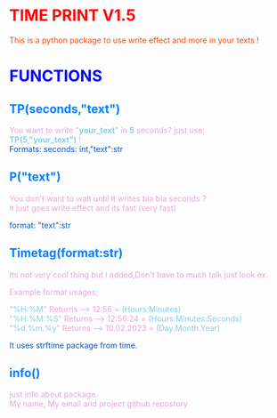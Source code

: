 # <span style="color: #FF0000;">**TIME PRINT V1.5**</span>
<span style="color: #FF4500;">This is a python package to use write effect and more in your texts !</span><br>

# <span style="color: blue;">**FUNCTIONS**</span><br>
## <span style="color: #007FFF;">**TP(seconds,"text")**</span>
<span style="color: #E6A8D7;">You want to write "<span style="color: #87CEEB">**your_text**<span style="color: #E6A8D7;">" in <span style="color: #87CEEB">**5**<span style="color: #E6A8D7;"> seconds? just use;<br>
<span style="color: #87CEEB">**TP(5,"your_text")**<span style="color: #E6A8D7;"> !<br>
<span style="color: #0F52BA">Formats: seconds: int,"text":str<br>

## <span style="color: #007FFF;">**P("text")**</span>
<span style="color: #E6A8D7;">You don't want to wait until it writes bla bla seconds ?<br>
it just goes write effect and its fast (very fast)<br>

<span style="color: #0F52BA">format: "text":str<br>
## <span style="color: #007FFF;">**Timetag(format:str)**</span>
<span style="color: #E6A8D7;">Its not very cool thing but i added,Don't have to much talk just look ex.<br>

<span style="color: #E6A8D7;">Example format usages;<br>

<span style="color: #E6A8D7;">"<span style="color: #87CEEB;">%H:%M<span style="color: #E6A8D7;">" Returns --> 12:56 = <span style="color: #87CEEB;">(Hours:Minutes)<br>
<span style="color: #E6A8D7;">"<span style="color: #87CEEB;">%H:%M:%S<span style="color: #E6A8D7;">" Returns --> 12:56:24 = <span style="color: #87CEEB;">(Hours:Minutes:Seconds)<br>
<span style="color: #E6A8D7;">"<span style="color: #87CEEB;">%d.%m.%y<span style="color: #E6A8D7;">" Returns --> 10.02.2023 = <span style="color: #87CEEB;">(Day.Month.Year)<br>

<span style="color: #0F52BA">It uses strftime package from time.<br>
## <span style="color: #007FFF;">**info()**</span>
<span style="color: #E6A8D7;">just info about package.<br>
My name, My email and project github repostory
